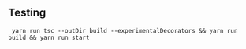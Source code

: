 ## Testing

     yarn run tsc --outDir build --experimentalDecorators && yarn run build && yarn run start